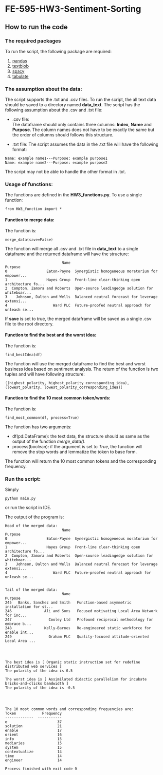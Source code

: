 # FE-595-HW3-Sentiment-Sorting
## How to run the code
### The required packages
To run the script, the following package are required:
1. [pandas](https://pandas.pydata.org)
2. [textblob](https://textblob.readthedocs.io/en/dev/)
3. [spacy](https://spacy.io)
4. [tabulate](https://pypi.org/project/tabulate/)
  
### The assumption about the data:
The script supports the .txt and .csv files. To run the script, the all text
data should be saved to a directory named **data_text**. The script has the
following assumption about the .csv and .txt file:
* .csv file:  
The dataframe should only contains three columns: **Index**, **Name** and
**Purpose**. The column names does not have to be exactly the same but the
order of columns should follows this structure.  

* .txt file:
The script assumes the data in the .txt file will have the following format:
```
Name: example name1---Purpose: example purpose1
Name: example name2---Purpose: example purpose2
```
The script may not be able to handle the other format in .txt.

### Usage of functions:
The functions are defined in the **HW3_functions.py**. To use a single function:
```
from HW3_function import *
```

#### Function to merge data:
The function is:
```
merge_data(save=False)
```
The function will merge all .csv and .txt file in **data_text** to a single
dataframe and the returned dataframe will have the structure:
```
                          Name                                            Purpose
0                  Eaton-Payne  Synergistic homogeneous moratorium for empower...
1                  Hayes Group  Front-line clear-thinking open architecture fo...
2  Compton, Zamora and Roberts  Open-source leadingedge solution for whiteboar...
3    Johnson, Dalton and Wells  Balanced neutral forecast for leverage extensi...
4                     Ward PLC  Future-proofed neutral approach for unleash se...
``` 
If **save** is set to true, the merged dataframe will be saved as
a single .csv file to the root directory.

#### Function to find the best and the worst idea:
The function is:
```
find_bestIdea(df)
```
The function will use the merged dataframe to find the best and worst
business idea based on sentiment analysis. The return of the function is
two tuples and will have following structure:
```
((highest_polarity, highest_polarity_corresponding_idea), 
(lowest_polarity, lowest_polarity_corresponding_idea))
```

#### Function to find the 10 most common token/words:
The function is:
```
find_most_common(df, process=True)
```
The function has two arguments:
+ df(pd.DataFrame): the text data, the structure should as same as the output
of the function *merge_data()*.
+ process(boolean): if the argument is set to *True*, the function will
remove the stop words and lemmatize the token to base form.

The function will return the 10 most common tokens and the corresponding
frequency.

### Run the script:
Simply
```
python main.py
```
or run the script in IDE.

The output of the program is:
```
Head of the merged data:
                          Name                                            Purpose
0                  Eaton-Payne  Synergistic homogeneous moratorium for empower...
1                  Hayes Group  Front-line clear-thinking open architecture fo...
2  Compton, Zamora and Roberts  Open-source leadingedge solution for whiteboar...
3    Johnson, Dalton and Wells  Balanced neutral forecast for leverage extensi...
4                     Ward PLC  Future-proofed neutral approach for unleash se...


Tail of the merged data:
                          Name                                            Purpose
245   Banks, Sanchez and Smith   Function-based asymmetric installation for st...
246               Ali and Sons   Focused motivating Local Area Network for inc...
247                 Cooley Ltd   Profound reciprocal methodology for embrace b...
248               Kelly-Barnes   Re-engineered static workforce for enable int...
249                 Graham PLC   Quality-focused attitude-oriented Local Area ...




The best idea is [ Organic static instruction set for redefine distributed web services ]
The polarity of the idea is 0.5

The worst idea is [ Assimilated didactic parallelism for incubate bricks-and-clicks bandwidth ]
The polarity of the idea is -0.5




The 10 most common words and corresponding frequencies are:
Token            Frequency
-------------  -----------
e                       37
solution                21
enable                  17
orient                  16
info                    15
mediaries               15
system                  15
contextualize           14
time                    14
engineer                14

Process finished with exit code 0
```
